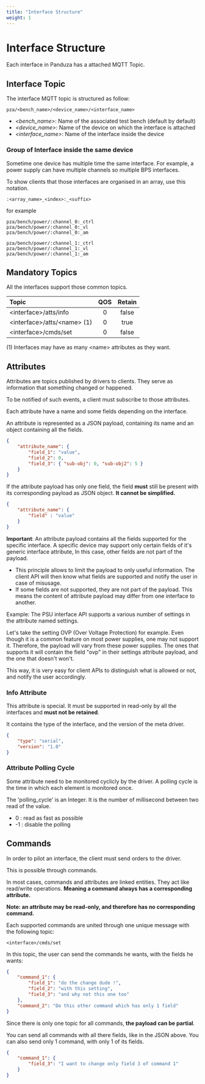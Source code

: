 ```yaml
---
title: "Interface Structure"
weight: 1
---
```


# Interface Structure

Each interface in Panduza has a attached MQTT Topic.

## Interface Topic

The interface MQTT topic is structured as follow:

`pza/<bench_name>/<device_name>/<interface_name>`

- *<bench_name>*: Name of the associated test bench (default by default)
- *<device_name>*: Name of the device on which the interface is attached
- *<interface_name>*: Name of the interface inside the device

### Group of Interface inside the same device

Sometime one device has multiple time the same interface.
For example, a power supply can have multiple channels so multiple BPS interfaces.

To show clients that those interfaces are organised in an array, use this notation.

```
:<array_name>_<index>:_<suffix>
```

for example

```
pza/bench/power/:channel_0:_ctrl
pza/bench/power/:channel_0:_vl
pza/bench/power/:channel_0:_am

pza/bench/power/:channel_1:_ctrl
pza/bench/power/:channel_1:_vl
pza/bench/power/:channel_1:_am
```

## Mandatory Topics

All the interfaces support those common topics.

| Topic                         |  QOS  | Retain |
| :---------------------------- | :---: | :----: |
| \<interface>/atts/info        |   0   | false  |
| \<interface>/atts/\<name> (1) |   0   |  true  |
| \<interface>/cmds/set         |   0   | false  |

(1) Interfaces may have as many \<name> attributes as they want.

## Attributes

Attributes are topics published by drivers to clients.
They serve as information that something changed or happened.

To be notified of such events, a client must subscribe to those attributes.

Each attribute have a name and some fields depending on the interface.

An attribute is represented as a JSON payload, containing its name and an object containing all the fields.

```json
{
    "attribute_name": {
        "field_1": "value",
        "field_2": 0,
        "field_3": { "sub-obj": 0, "sub-obj2": 5 }
    }
}
```

If the attribute payload has only one field, the field **must** still be present with its corresponding payload as JSON object.
**It cannot be simplified.**

```json
{
    "attribute_name": {
        "field" : "value"
    }
}
```

**Important**: An attribute payload contains all the fields supported for the specific interface.
A specific device may support only certain fields of it's generic interface attribute, In this case, other fields are not part of the payload.
- This principle allows to limit the payload to only useful information. The client API will then know what fields are supported and notify the user in case of misusage.
- If some fields are not supported, they are not part of the payload. This means the content of attribute payload may differ from one interface to another.

Example:
The PSU interface API supports a various number of settings in the attribute named settings.

Let's take the setting OVP (Over Voltage Protection) for example. Even though it is a common feature on most power supplies, one may not support it.
Therefore, the payload will vary from these power supplies. The ones that supports it will contain the field "ovp" in their settings attribute payload, and the one that doesn't won't.

This way, it is very easy for client APIs to distinguish what is allowed or not, and notify the user accordingly.

### Info Attribute

This attribute is special. It must be supported in read-only by all the interfaces and **must not be retained**.



It contains the type of the interface, and the version of the meta driver.

```json
{
    "type": "serial",
    "version": "1.0"
}
```

### Attribute Polling Cycle

Some attribute need to be monitored cyclicly by the driver. A polling cycle is the time in which each element is monitored once.

The 'polling_cycle' is an Integer. It is the number of millisecond between two read of the value.

-  0 : read as fast as possible
- -1 : disable the polling

## Commands

In order to pilot an interface, the client must send orders to the driver.

This is possible through commands.

In most cases, commands and attributes are linked entities. They act like read/write operations.
**Meaning a command always has a corresponding attribute.**

**Note: an attribute may be read-only, and therefore has no corresponding command.**

Each supported commands are united through one unique message with the following topic:

`<interface>/cmds/set`

In this topic, the user can send the commands he wants, with the fields he wants:

```json
{
    "command_1": {
        "field_1": "do the change dude !",
        "field_2": "with this setting",
        "field_3": "and why not this one too"
    },
    "command_2": "Do this other command which has only 1 field"
}
```

Since there is only one topic for all commands, **the payload can be partial**.

You can send all commands with all there fields, like in the JSON above.
You can also send only 1 command, with only 1 of its fields.

```json
{
    "command_1": {
        "field_3": "I want to change only field 3 of command 1"
    }
}
```
